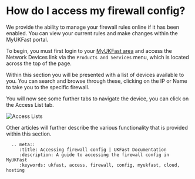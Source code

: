 # How do I access my firewall config?

We provide the ability to manage your firewall rules online if it has been enabled. You can view your current rules and make changes within the MyUKFast portal.

To begin, you must first login to your [MyUKFast area](https://www.ukfast.co.uk/myukfast.html) and access the Network Devices link via the `Products and Services` menu, which is located across the top of the page.

Within this section you will be presented with a list of devices available to you. You can search and browse through these, clicking on the IP or Name to take you to the specific firewall.

You will now see some further tabs to navigate the device, you can click on the Access List tab.

![Access Lists](files/access-list-1.png)

Other articles will further describe the various functionality that is provided within this section.

```eval_rst
  .. meta::
     :title: Accessing firewall config | UKFast Documentation
     :description: A guide to accessing the firewall config in MyUKFast
     :keywords: ukfast, access, firewall, config, myukfast, cloud, hosting

